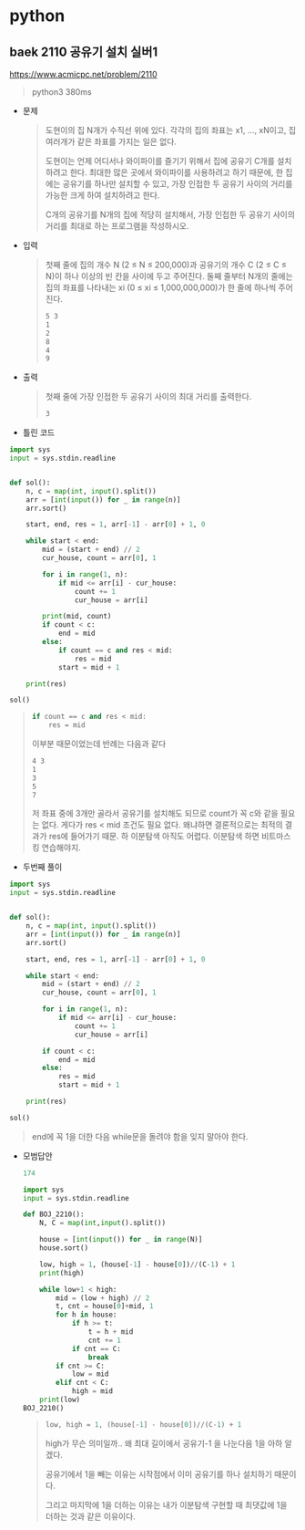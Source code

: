 # python

## baek 2110 공유기 설치 실버1

https://www.acmicpc.net/problem/2110

> python3 380ms

* 문제

  > 도현이의 집 N개가 수직선 위에 있다. 각각의 집의 좌표는 x1, ..., xN이고, 집 여러개가 같은 좌표를 가지는 일은 없다.
  >
  > 도현이는 언제 어디서나 와이파이를 즐기기 위해서 집에 공유기 C개를 설치하려고 한다. 최대한 많은 곳에서 와이파이를 사용하려고 하기 때문에, 한 집에는 공유기를 하나만 설치할 수 있고, 가장 인접한 두 공유기 사이의 거리를 가능한 크게 하여 설치하려고 한다.
  >
  > C개의 공유기를 N개의 집에 적당히 설치해서, 가장 인접한 두 공유기 사이의 거리를 최대로 하는 프로그램을 작성하시오.

* 입력

  > 첫째 줄에 집의 개수 N (2 ≤ N ≤ 200,000)과 공유기의 개수 C (2 ≤ C ≤ N)이 하나 이상의 빈 칸을 사이에 두고 주어진다. 둘째 줄부터 N개의 줄에는 집의 좌표를 나타내는 xi (0 ≤ xi ≤ 1,000,000,000)가 한 줄에 하나씩 주어진다.
  >
  > ```bash
  > 5 3
  > 1
  > 2
  > 8
  > 4
  > 9
  > ```
  >
  
* 출력

  > 첫째 줄에 가장 인접한 두 공유기 사이의 최대 거리를 출력한다.
  >
  > ```bash
  > 3
  > ```



- 틀린 코드

```python
import sys
input = sys.stdin.readline


def sol():
    n, c = map(int, input().split())
    arr = [int(input()) for _ in range(n)]
    arr.sort()

    start, end, res = 1, arr[-1] - arr[0] + 1, 0

    while start < end:
        mid = (start + end) // 2
        cur_house, count = arr[0], 1

        for i in range(1, n):
            if mid <= arr[i] - cur_house:
                count += 1
                cur_house = arr[i]

        print(mid, count)
        if count < c:
            end = mid
        else:
            if count == c and res < mid:
                res = mid
            start = mid + 1

    print(res)

sol()
```

> ```python
> if count == c and res < mid:
>     res = mid
> ```
>
> 이부분 때문이었는데 반례는 다음과 같다
>
> ```bash
> 4 3
> 1
> 3
> 5
> 7
> ```
>
> 저 좌표 중에 3개만 골라서 공유기를 설치해도 되므로 count가 꼭 c와 같을 필요는 없다. 게다가 res < mid 조건도 필요 없다. 왜냐하면 결론적으로는 최적의 결과가 res에 들어가기 때문. 하 이분탐색 아직도 어렵다. 이분탐색 하면 비트마스킹 연습해야지.



- 두번째 풀이

```python
import sys
input = sys.stdin.readline


def sol():
    n, c = map(int, input().split())
    arr = [int(input()) for _ in range(n)]
    arr.sort()

    start, end, res = 1, arr[-1] - arr[0] + 1, 0

    while start < end:
        mid = (start + end) // 2
        cur_house, count = arr[0], 1

        for i in range(1, n):
            if mid <= arr[i] - cur_house:
                count += 1
                cur_house = arr[i]

        if count < c:
            end = mid
        else:
            res = mid
            start = mid + 1

    print(res)

sol()
```

> end에 꼭 1을 더한 다음 while문을 돌려야 함을 잊지 말아야 한다.



* 모범답안

  ```python
  174
  
  import sys
  input = sys.stdin.readline
  
  def BOJ_2210():
      N, C = map(int,input().split())
  
      house = [int(input()) for _ in range(N)]
      house.sort()
  
      low, high = 1, (house[-1] - house[0])//(C-1) + 1
      print(high)
  
      while low+1 < high:
          mid = (low + high) // 2
          t, cnt = house[0]+mid, 1
          for h in house:
              if h >= t:
                  t = h + mid
                  cnt += 1
              if cnt == C:
                  break
          if cnt >= C:
              low = mid
          elif cnt < C:
              high = mid
      print(low)
  BOJ_2210()
  ```

  > ```python
  > low, high = 1, (house[-1] - house[0])//(C-1) + 1
  > ```
  >
  > high가 무슨 의미일까.. 왜 최대 길이에서 공유기-1 을 나눈다음 1을 아하 알겠다. 
  >
  > 공유기에서 1을 빼는 이유는 시작점에서 이미 공유기를 하나 설치하기 때문이다.
  >
  > 그리고 마지막에 1을 더하는 이유는 내가 이분탐색 구현할 때 최댓값에 1을 더하는 것과 같은 이유이다.

